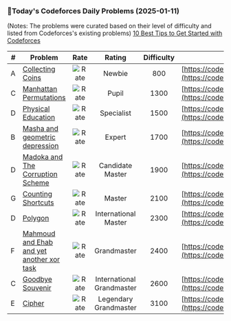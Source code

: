 ### 🌟Today's Codeforces Daily Problems (2025-01-11)
(Notes: The problems were curated based on their level of difficulty and listed from Codeforces's existing problems)
[10 Best Tips to Get Started with Codeforces](https://github.com/ika9810/Codeforces-Daily-Problems/blob/main/10%20Best%20Tips%20to%20Get%20Started%20with%20Codeforces.md)

| # | Problem | Rate| Rating | Difficulty | Contest |
|---| ----- | :--------: | :----------: | :----------: | ---------- |
|A|[Collecting Coins](https://codeforces.com/contest/1294/problem/A)|![Rate](https://img.shields.io/badge/Newbie-800-lightgrey)|Newbie|800|[https://codeforces.com/contest/1294](https://codeforces.com/contest/1294)|
|C|[Manhattan Permutations](https://codeforces.com/contest/1978/problem/C)|![Rate](https://img.shields.io/badge/Pupil-1300-brightgreen)|Pupil|1300|[https://codeforces.com/contest/1978](https://codeforces.com/contest/1978)|
|D|[Physical Education](https://codeforces.com/contest/53/problem/D)|![Rate](https://img.shields.io/badge/Specialist-1500-9cf)|Specialist|1500|[https://codeforces.com/contest/53](https://codeforces.com/contest/53)|
|B|[Masha and geometric depression](https://codeforces.com/contest/789/problem/B)|![Rate](https://img.shields.io/badge/Expert-1700-blue)|Expert|1700|[https://codeforces.com/contest/789](https://codeforces.com/contest/789)|
|D|[Madoka and The Corruption Scheme](https://codeforces.com/contest/1717/problem/D)|![Rate](https://img.shields.io/badge/Candidate%20Master-1900-blueviolet)|Candidate Master|1900|[https://codeforces.com/contest/1717](https://codeforces.com/contest/1717)|
|G|[Counting Shortcuts](https://codeforces.com/contest/1650/problem/G)|![Rate](https://img.shields.io/badge/Master-2100-orange)|Master|2100|[https://codeforces.com/contest/1650](https://codeforces.com/contest/1650)|
|D|[Polygon](https://codeforces.com/contest/306/problem/D)|![Rate](https://img.shields.io/badge/International%20Master-2300-orange)|International Master|2300|[https://codeforces.com/contest/306](https://codeforces.com/contest/306)|
|F|[Mahmoud and Ehab and yet another xor task](https://codeforces.com/contest/959/problem/F)|![Rate](https://img.shields.io/badge/Grandmaster-2400-red)|Grandmaster|2400|[https://codeforces.com/contest/959](https://codeforces.com/contest/959)|
|C|[Goodbye Souvenir](https://codeforces.com/contest/848/problem/C)|![Rate](https://img.shields.io/badge/International%20Grandmaster-2600-red)|International Grandmaster|2600|[https://codeforces.com/contest/848](https://codeforces.com/contest/848)|
|E|[Cipher](https://codeforces.com/contest/720/problem/E)|![Rate](https://img.shields.io/badge/Legendary%20Grandmaster-3100-red)|Legendary Grandmaster|3100|[https://codeforces.com/contest/720](https://codeforces.com/contest/720)|
